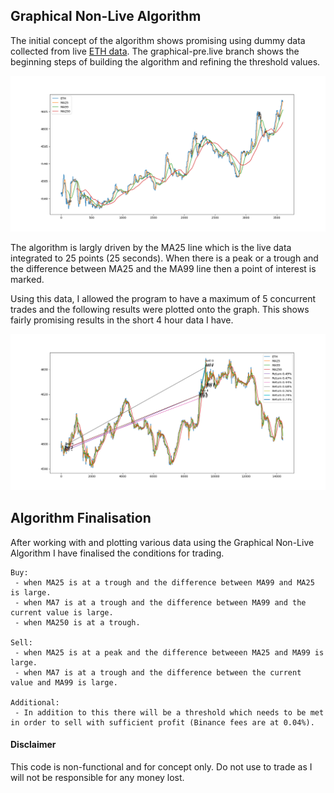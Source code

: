 ## Graphical Non-Live Algorithm

The initial concept of the algorithm shows promising using dummy data collected from live [ETH data](https://github.com/jamesstocktonj1/Crypto/blob/graphical-pre-live/dump5.txt). The graphical-pre.live branch shows the beginning steps of building the algorithm and refining the threshold values.

<p align="center"><img src="https://github.com/jamesstocktonj1/Crypto/blob/graphical-pre-live/media/basic_analysis.png"></p>

The algorithm is largly driven by the MA25 line which is the live data integrated to 25 points (25 seconds). When there is a peak or a trough and the difference between MA25 and the MA99 line then a point of interest is marked.

Using this data, I allowed the program to have a maximum of 5 concurrent trades and the following results were plotted onto the graph. This shows fairly promising results in the short 4 hour data I have. 

<p align="center"><img src="https://github.com/jamesstocktonj1/Crypto/blob/graphical-pre-live/media/basic_analysis_wtrades.png"></p>


## Algorithm Finalisation

After working with and plotting various data using the Graphical Non-Live Algorithm I have finalised the conditions for trading.
```Text
Buy:
 - when MA25 is at a trough and the difference between MA99 and MA25 is large.
 - when MA7 is at a trough and the difference between MA99 and the current value is large.
 - when MA250 is at a trough.

Sell:
 - when MA25 is at a peak and the difference betweeen MA25 and MA99 is large.
 - when MA7 is at a trough and the difference between the current value and MA99 is large.

Additional:
 - In addition to this there will be a threshold which needs to be met in order to sell with sufficient profit (Binance fees are at 0.04%).
```

#### Disclaimer
This code is non-functional and for concept only. Do not use to trade as I will not be responsible for any money lost.
